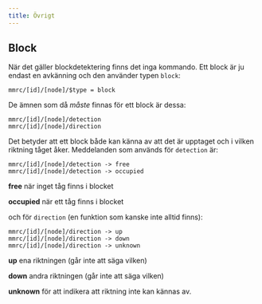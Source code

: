 ```yaml
---
title: Övrigt
---
```


## Block
När det gäller blockdetektering finns det inga kommando. Ett block är ju endast en avkänning och den använder typen `block`:

```
mmrc/[id]/[node]/$type = block
```

De ämnen som då _måste_ finnas för ett block är dessa:

```
mmrc/[id]/[node]/detection
mmrc/[id]/[node]/direction
```

Det betyder att ett block både kan känna av att det är upptaget och i vilken riktning tåget åker. Meddelanden som används för `detection` är:

```
mmrc/[id]/[node]/detection -> free
mmrc/[id]/[node]/detection -> occupied
```

**free** när inget tåg finns i blocket

**occupied** när ett tåg finns i blocket

och för `direction` (en funktion som kanske inte alltid finns):

```
mmrc/[id]/[node]/direction -> up
mmrc/[id]/[node]/direction -> down
mmrc/[id]/[node]/direction -> unknown
```

**up** ena riktningen (går inte att säga vilken)

**down** andra riktningen (går inte att säga vilken)

**unknown** för att indikera att riktning inte kan kännas av.

